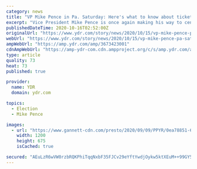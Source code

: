 ```yaml
---
category: news
title: "VP Mike Pence in Pa. Saturday: Here's what to know about tickets, schedule"
excerpt: "Vice President Mike Pence is once again making his way to central Pennsylvania, but this time the campaign trail is taking him to Berks County. Pence, who was last in Pennsylvania"
publishedDateTime: 2020-10-16T02:52:00Z
originalUrl: "https://www.ydr.com/story/news/2020/10/15/vp-mike-pence-pa-saturday-tickets-schedule/3673423001/"
webUrl: "https://www.ydr.com/story/news/2020/10/15/vp-mike-pence-pa-saturday-tickets-schedule/3673423001/"
ampWebUrl: "https://amp.ydr.com/amp/3673423001"
cdnAmpWebUrl: "https://amp-ydr-com.cdn.ampproject.org/c/s/amp.ydr.com/amp/3673423001"
type: article
quality: 73
heat: 73
published: true

provider:
  name: YDR
  domain: ydr.com

topics:
  - Election
  - Mike Pence

images:
  - url: "https://www.gannett-cdn.com/presto/2020/09/09/PPYR/0ea78851-6e13-4da1-8218-e394036a551b-PABEA-090920-PenceVisit07.jpg?auto=webp&crop=2399,1350,x0,y167&format=pjpg&width=1200"
    width: 1200
    height: 675
    isCached: true

secured: "AEuLzR6wVW0rzbRQKPhiTqqNxbF35FJCv29eYftYwdjOykw5ktXEuM++99GY5r9BwLubT+1Dx0iQY+h3lr/hJtQ7j32+Lhj4tB6eT2i3RS/OoXZspxqXGtuW8m9FX8KH8n+Udv9F/mwri3lz4IEDjGBjz4xKWctpEykIZ+gA/ElngIJOsGaZUBLfK/TBSR7EoyLHe3NW1WPUMcF7wmf42loAyYlWBHWYicbrerqx95vKSxZrIV/TYCibTW9Z2Ir/i7/Om6cg8YhcEFOeFirLoBQvfWplJAfwY7idmTxKwJLj9T4ajGldbgF14n7f9PctYOucaIVV2H7IWFZphesqrhYDybujq7NcddQ+XRt+S+M=;tv5bghkNgUxVl4RJtnJz3A=="
---
```


